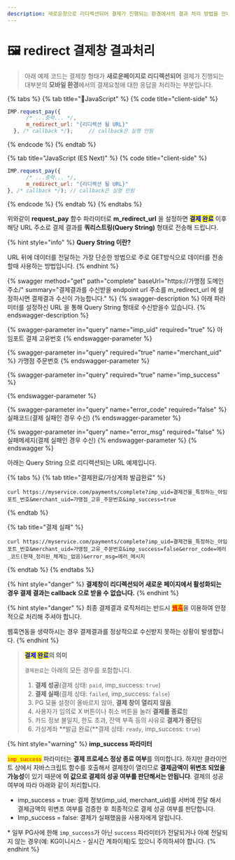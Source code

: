 ```yaml
---
description: 새로운창으로 리디렉션되어 결제가 진행되는 환경에서의 결과 처리 방법을 안내합니다.
---
```


# 🖼 redirect 결제창 결과처리

> 아래 예제 코드는 결제창 형태가 **새로운페이지로 리디렉션되어** 결제가 진행되는 대부분의 **모바일 환경**에서의 결제요청애 대한 응답을 처리하는 부분입니다.

{% tabs %}
{% tab title="JavaScript" %}
{% code title="client-side" %}
```javascript
IMP.request_pay({
      /* ...중략... */,
      m_redirect_url: "{리디렉션 될 URL}" 
  }, /* callback */);     // callback은 실행 안됨
```
{% endcode %}
{% endtab %}

{% tab title="JavaScript (ES Next)" %}
{% code title="client-side" %}
```javascript
IMP.request_pay({
      /* ...중략... */,
      m_redirect_url: "{리디렉션 될 URL}" 
}, /* callback */); // callback은 실행 안됨
```
{% endcode %}
{% endtab %}
{% endtabs %}

위와같이 **request\_pay** 함수 파라미터로 **m\_redirect\_url** 을 설정하면 <mark style="color:blue;">**결제 완료**</mark> 이후 해당 URL 주소로 결제 결과를 **쿼리스트링(Query String)** 형태로 전송해 드립니다.

{% hint style="info" %}
**Query String 이란?**

URL 뒤에 데이터를 전달하는 가장 단순한 방법으로 주로 GET방식으로 데이터를 전송할때 사용하는 방법입니다.
{% endhint %}

{% swagger method="get" path="complete" baseUrl="https://가맹점 도메인주소/" summary="결제결과를 수신받을 endpoint url 주소를 m_redirect_url 에 설정하시면 결제결과 수신이 가능합니다." %}
{% swagger-description %}
아래 파라미터를 설정하신 URL 을 통해 Query String 형태로 수신받을수 있습니다.
{% endswagger-description %}

{% swagger-parameter in="query" name="imp_uid" required="true" %}
아임포트 결제 고유번호
{% endswagger-parameter %}

{% swagger-parameter in="query" required="true" name="merchant_uid" %}
가맹점 주문번호
{% endswagger-parameter %}

{% swagger-parameter in="query" required="true" name="imp_success" %}

{% endswagger-parameter %}

{% swagger-parameter in="query" name="error_code" required="false" %}
실패코드(결제 실패인 경우 수신)
{% endswagger-parameter %}

{% swagger-parameter in="query" name="error_msg" required="false" %}
실패메세지(결제 실패인 경우 수신)
{% endswagger-parameter %}
{% endswagger %}

아래는 Query String 으로 리디렉션되는 URL 예제입니다.

{% tabs %}
{% tab title="결제완료/가상계좌 발급완료" %}
```url
curl https://myservice.com/payments/complete?imp_uid=결제건을_특정하는_아임포트_번호&merchant_uid=가맹점_고유_주문번호&imp_success=true
```
{% endtab %}

{% tab title="결제 실패" %}
```
curl https://myservice.com/payments/complete?imp_uid=결제건을_특정하는_아임포트_번호&merchant_uid=가맹점_고유_주문번호&imp_success=false&error_code=에러_코드(현재_정리된_체계는_없음)&error_msg=에러_메시지
```
{% endtab %}
{% endtabs %}

{% hint style="danger" %}
**결제창이 리디렉션되어 새로운 페이지에서 활성화되는 경우 결제 결과는 callback 으로 받을 수 없습니다.**
{% endhint %}

{% hint style="danger" %}
최종 결제결과 로직처리는 반드시 [<mark style="color:red;">**웹훅**</mark>](../../../undefined-1/webhook.md)을 이용하여 안정적으로 처리해 주셔야 합니다.

웹훅연동을 생략하시는 경우 결제결과를 정상적으로 수신받지 못하는 상황이 발생합니다.
{% endhint %}

> <mark style="color:blue;">**결제 완료**</mark>**의 의미**
>
> `결제완료`는 아래의 모든 경우를 포함합니다.
>
> 1. **결제 성공**(결제 상태: `paid`, imp\_success: `true`)
> 2. **결제 실패**(결제 상태: `failed`, imp\_success: `false`)
> 3. PG 모듈 설정이 올바르지 않아, **결제 창이 열리지 않음**
> 4. 사용자가 임의로 X 버튼이나 취소 버튼을 눌러 **결제를 종료**함
> 5. 카드 정보 불일치, 한도 초과, 잔액 부족 등의 사유로 **결제가 중단**됨
> 6. 가상계좌 \*\*발급 완료(\*\*결제 상태: `ready`, imp\_success: `true`)

{% hint style="warning" %}
**imp\_success 파라미터**

<mark style="color:red;">`imp_success`</mark> 파라미터는 **결제 프로세스 정상 종료 여부**를 의미합니다. 하지만 클라이언트 상에서 자바스크립트 함수를 호출해서 결제창이 열리므로 **결제금액이 위변조 되었을 가능성**이 있기 때문에 **이 값으로 결제의 성공 여부를 판단해서는 안됩니다**. 결제의 성공 여부에 따라 아래와 같이 처리합니다.

* imp\_success = true: 결제 정보(imp\_uid, merchant\_uid)를 서버에 전달 해서 결제금액의 위변조 여부를 검증한 후 최종적으로 결제 성공 여부를 판단합니다.
* Imp\_success = false: 결제가 실패했음을 사용자에게 알립니다.

\* 일부 PG사에 한해 `imp_success`가 아닌 `success` 파라미터가 전달되거나 아예 전달되지 않는 경우(예: KG이니시스 - 실시간 계좌이체)도 있으니 주의하셔야 합니다.
{% endhint %}
